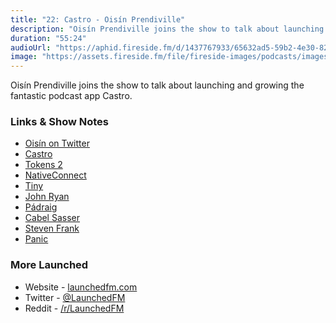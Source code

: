 ```yaml
---
title: "22: Castro - Oisín Prendiville"
description: "Oisín Prendiville joins the show to talk about launching and growing the fantastic podcast app Castro."
duration: "55:24"
audioUrl: "https://aphid.fireside.fm/d/1437767933/65632ad5-59b2-4e30-82d1-13845dce07dd/9e53bd03-0424-49e4-b738-2aaf58f31d30.mp3"
image: "https://assets.fireside.fm/file/fireside-images/podcasts/images/6/65632ad5-59b2-4e30-82d1-13845dce07dd/episodes/9/9e53bd03-0424-49e4-b738-2aaf58f31d30/cover.jpg?v=1"
---
```


<p>Oisín Prendiville joins the show to talk about launching and growing the fantastic podcast app Castro.</p>

<h3>Links &amp; Show Notes</h3>

<ul>
<li><a href="https://twitter.com/prendio2" rel="nofollow">Oisín on Twitter</a></li>
<li><a href="https://castro.fm" rel="nofollow">Castro</a></li>
<li><a href="https://gikken.co/tokens/" rel="nofollow">Tokens 2</a></li>
<li><a href="https://nativeconnect.app" rel="nofollow">NativeConnect</a></li>
<li><a href="https://www.tinycapital.com" rel="nofollow">Tiny</a></li>
<li><a href="https://twitter.com/johndryan" rel="nofollow">John Ryan</a></li>
<li><a href="https://twitter.com/padraig" rel="nofollow">Pádraig</a></li>
<li><a href="https://twitter.com/cabel" rel="nofollow">Cabel Sasser</a></li>
<li><a href="https://stevenf.com" rel="nofollow">Steven Frank</a></li>
<li><a href="https://panic.com" rel="nofollow">Panic</a></li>
</ul>

<h3>More Launched</h3>

<ul>
<li>Website - <a href="https://launchedfm.com" rel="nofollow">launchedfm.com</a></li>
<li>Twitter - <a href="https://twitter.com/launchedfm" rel="nofollow">@LaunchedFM</a></li>
<li>Reddit - <a href="https://www.reddit.com/r/LaunchedFM/" rel="nofollow">/r/LaunchedFM</a></li>
</ul>

